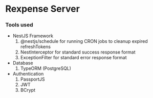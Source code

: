 # Rexpense Server
### Tools used
- NestJS Framework
	1. @nestjs/schedule for running CRON jobs to cleanup expired refreshTokens
	2. NestInterceptor for standard success response format
	3. ExceptionFilter for standard error response format
- Database
	1. TypeORM (PostgreSQL)
- Authentication
	1. PassportJS
	2. JWT
	3. BCrypt